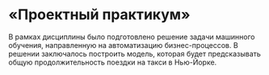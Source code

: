 # «Проектный практикум»

В рамках дисциплины было подготовлено решение задачи машинного обучения, направленную на автоматизацию бизнес-процессов. В решении заключалось построить модель, которая будет предсказывать общую продолжительность поездки на такси в Нью-Йорке.

